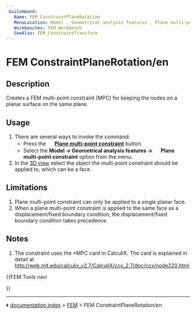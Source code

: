 ```yaml
---
 GuiCommand:
   Name: FEM ConstraintPlaneRotation
   MenuLocation: Model , Geometrical analysis features , Plane multi-point constraint
   Workbenches: FEM_Workbench
   SeeAlso: FEM_ConstraintTransform
---
```


# FEM ConstraintPlaneRotation/en

## Description

Creates a FEM multi-point constraint (MPC) for keeping the nodes on a planar surface on the same plane.

## Usage

1.  There are several ways to invoke the command:
    -   Press the **<img src="images/FEM_ConstraintPlaneRotation.svg" width=16px> [Plane multi-point constraint](FEM_ConstraintPlaneRotation.md)** button.
    -   Select the **Model → Geometrical analysis features → <img src="images/FEM_ConstraintPlaneRotation.svg" width=16px> Plane multi-point constraint** option from the menu.
2.  In the [3D view](3D_view.md) select the object the multi-point constraint should be applied to, which can be a face.

## Limitations

1.  Plane multi-point constraint can only be applied to a single planar face.
2.  When a plane multi-point constraint is applied to the same face as a displacement/fixed boundary condition, the displacement/fixed boundary condition takes precedence.

## Notes

1.  The constraint uses the \*MPC card in CalculiX. The card is explained in detail at <http://web.mit.edu/calculix_v2.7/CalculiX/ccx_2.7/doc/ccx/node220.html>





{{FEM Tools navi

}}



---
⏵ [documentation index](../README.md) > [FEM](Category_FEM.md) > FEM ConstraintPlaneRotation/en
